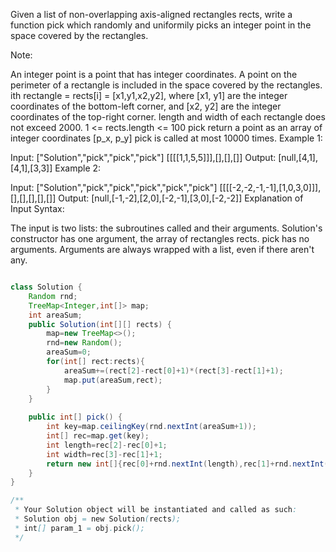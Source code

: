Given a list of non-overlapping axis-aligned rectangles rects, write a function pick which randomly and uniformily picks an integer point in the space covered by the rectangles.

Note:

An integer point is a point that has integer coordinates. 
A point on the perimeter of a rectangle is included in the space covered by the rectangles. 
ith rectangle = rects[i] = [x1,y1,x2,y2], where [x1, y1] are the integer coordinates of the bottom-left corner, and [x2, y2] are the integer coordinates of the top-right corner.
length and width of each rectangle does not exceed 2000.
1 <= rects.length <= 100
pick return a point as an array of integer coordinates [p_x, p_y]
pick is called at most 10000 times.
Example 1:

Input: 
["Solution","pick","pick","pick"]
[[[[1,1,5,5]]],[],[],[]]
Output: 
[null,[4,1],[4,1],[3,3]]
Example 2:

Input: 
["Solution","pick","pick","pick","pick","pick"]
[[[[-2,-2,-1,-1],[1,0,3,0]]],[],[],[],[],[]]
Output: 
[null,[-1,-2],[2,0],[-2,-1],[3,0],[-2,-2]]
Explanation of Input Syntax:

The input is two lists: the subroutines called and their arguments. Solution's constructor has one argument, the array of rectangles rects. pick has no arguments. Arguments are always wrapped with a list, even if there aren't any.


```java

class Solution {
    Random rnd;
    TreeMap<Integer,int[]> map;
    int areaSum;
    public Solution(int[][] rects) {
        map=new TreeMap<>();
        rnd=new Random();
        areaSum=0;
        for(int[] rect:rects){
            areaSum+=(rect[2]-rect[0]+1)*(rect[3]-rect[1]+1);
            map.put(areaSum,rect);
        }
    }
    
    public int[] pick() {
        int key=map.ceilingKey(rnd.nextInt(areaSum+1));
        int[] rec=map.get(key);
        int length=rec[2]-rec[0]+1;
        int width=rec[3]-rec[1]+1;
        return new int[]{rec[0]+rnd.nextInt(length),rec[1]+rnd.nextInt(width)};
    }
}

/**
 * Your Solution object will be instantiated and called as such:
 * Solution obj = new Solution(rects);
 * int[] param_1 = obj.pick();
 */
```
